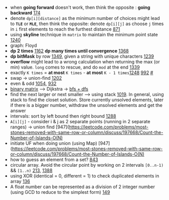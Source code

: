 - when **going forward** doesn't work, then think the opposite : **going backward** [174]()
- denote `dp[i][distance]` as the minimum number of choices might lead to **`TLE`** or **`MLE`**, then think the opposite: denote `dp[i][j]` as choose `j` times in `i` first elements to reach the furthest distance [871]()
- using **skyline** technique in `matrix` to maintain the minimum point state [1240]()
- graph: Floyd
- **dp 2 times** [1162]() **dp many times until convergence** [1368](https://leetcode.com/problems/minimum-cost-to-make-at-least-one-valid-path-in-a-grid/discuss/524845/C%2B%2B96ms-Forward-and-Backward-DP-Bounded-by-O((m%2Bn)mn))
- **dp bitMask** by row [1349](), given a string with unique characters [1239]()
- **overflow** might lead to a wrong calculation when returning the max (or min) value. `long` comes to rescue, and do `mod` at the end [1339]()
- exactly `K times` = **at most** `K times` - **at most** `K - 1 times`[1248]() [992]() [#](https://leetcode.com/problems/count-number-of-nice-subarrays/discuss/419378/JavaC%2B%2BPython-Sliding-Window-O(1)-Space)
- swap -> union-find [1202]()
- even & odd [1054](https://leetcode.com/problems/distant-barcodes/discuss/299225/Python-Set-Odd-Position-and-Even-Position), [932](https://leetcode.com/problems/beautiful-array/discuss/186679/Odd-%2B-Even-Pattern-O(N))
- [binary matrix](https://www.geeksforgeeks.org/0-1-bfs-shortest-path-binary-graph/) --> Dijkstra -> [bfs + dfs](https://leetcode.com/problems/minimum-cost-to-make-at-least-one-valid-path-in-a-grid/discuss/524886/JavaC%2B%2BPython-BFS-and-DFS)
- find the next larger or next smaller --> using stack [1019]().
In general, using stack to find the closet solution.
Store currently unsolved elements, later if there is a bigger number, withdraw the unsolved elements and get the answer
- intervals: sort by left bound then right bound [1288]()
- `A[i][j]` - consider i & j as 2 separate points (running in 2 separate ranges) -> union find [947](https://leetcode.com/problems/most-stones-removed-with-same-row-or-column/discuss/197668/Count-the-Number-of-Islands-O(N)
- initiate UF when doing union (using Map) [947](https://leetcode.com/problems/most-stones-removed-with-same-row-or-column/discuss/197668/Count-the-Number-of-Islands-O(N)
- how to guess an element from a set? [843](https://leetcode.com/problems/guess-the-word/discuss/160945/Python-O(n)-with-maximum-overlap-heuristic)
- circular array. Avoid the circular point by working on 2 intervals `[0..n-1)` && `[1..n)` [213](), [1388]()
- using XOR (identical = 0, different = 1) to check duplicated elements in array [136]()
- A float number can be represented as a division of 2 integer number (using GCD to reduce to the simplest form) [149](https://leetcode.com/problems/max-points-on-a-line/discuss/566204/Java-Simple-Code-Math)
